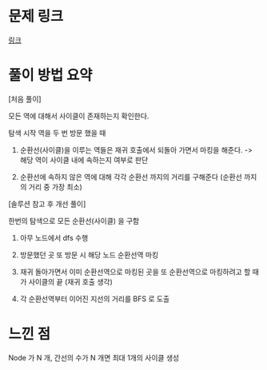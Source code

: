 # 문제 링크
[링크](URL)
# 풀이 방법 요약

[처음 풀이]

모든 역에 대해서 사이클이 존재하는지 확인한다.

탐색 시작 역을 두 번 방문 했을 때

1. 순환선(사이클)을 이루는 역들은 재귀 호출에서 되돌아 가면서 마킹을 해준다.
    -> 해당 역이 사이클 내에 속하는지 여부로 판단

2. 순환선에 속하지 않은 역에 대해 각각 순환선 까지의 거리를 구해준다 (순환선 까지의 거리 중 가장 최소)

[솔루션 참고 후 개선 풀이]

한번의 탐색으로 모든 순환선(사이클) 을 구함

1. 아무 노드에서 dfs 수행
2. 방문했던 곳 또 방문 시 해당 노드 순환선역 마킹
3. 재귀 돌아가면서 이미 순환선역으로 마킹된 곳을 또 순환선역으로 마킹하려고 할 때가 사이클의 끝 (재귀 호출 생각)

1. 각 순환선역부터 이어진 지선의 거리를 BFS 로 도출

# 느낀 점

Node 가 N 개, 간선의 수가 N 개면 최대 1개의 사이클 생성